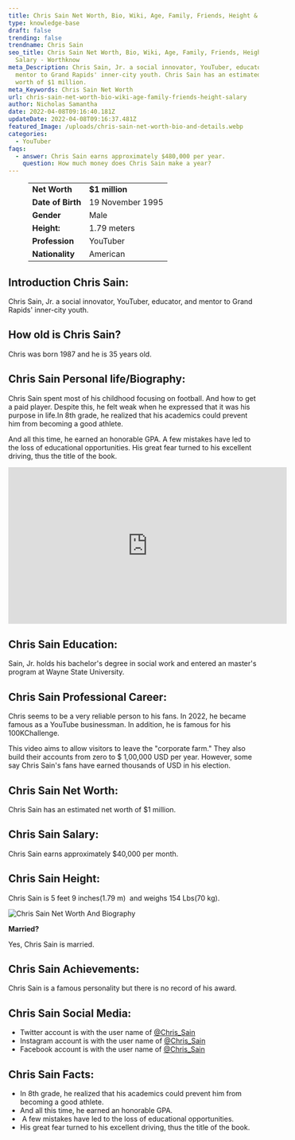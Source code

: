 ```yaml
---
title: Chris Sain Net Worth, Bio, Wiki, Age, Family, Friends, Height & Salary
type: knowledge-base
draft: false
trending: false
trendname: Chris Sain
seo_title: Chris Sain Net Worth, Bio, Wiki, Age, Family, Friends, Height &
  Salary - Worthknow
meta_Description: Chris Sain, Jr. a social innovator, YouTuber, educator, and
  mentor to Grand Rapids' inner-city youth. Chris Sain has an estimated net
  worth of $1 million.
meta_Keywords: Chris Sain Net Worth
url: chris-sain-net-worth-bio-wiki-age-family-friends-height-salary
author: Nicholas Samantha
date: 2022-04-08T09:16:40.181Z
updateDate: 2022-04-08T09:16:37.481Z
featured_Image: /uploads/chris-sain-net-worth-bio-and-details.webp
categories:
  - YouTuber
faqs:
  - answer: Chris Sain earns approximately $480,000 per year.
    question: How much money does Chris Sain make a year?
---
```

<figure class="wp-block-table is-style-stripes">
  <table>
    <tbody>
      <tr>
        <td>
          <strong>Net Worth</strong>
        </td>
        <td>
          <strong>$1 million</strong>
        </td>
      </tr>
      <tr>
        <td>
          <strong>Date of Birth</strong>
        </td>
        <td>19 November 1995</td>
      </tr>
      <tr>
        <td>
          <strong>Gender</strong>
        </td>
        <td>Male</td>
      </tr>
      <tr>
        <td>
          <strong>Height:</strong>
        </td>
        <td>1.79 meters</td>
      </tr>
      <tr>
        <td>
          <strong>Profession</strong>
        </td>
        <td>YouTuber</td>
      </tr>
      <tr>
        <td>
          <strong>Nationality</strong>
        </td>
        <td>American</td>
      </tr>
    </tbody>
  </table>
</figure>

## **Introduction Chris Sain:**

Chris Sain, Jr. a social innovator, YouTuber, educator, and mentor to Grand Rapids' inner-city youth.

## **How old is Chris Sain?**

Chris was born 1987 and he is 35 years old.

## **Chris Sain Personal life/Biography:**

Chris Sain spent most of his childhood focusing on football. And how to get a paid player. Despite this, he felt weak when he expressed that it was his purpose in life.In 8th grade, he realized that his academics could prevent him from becoming a good athlete.

And all this time, he earned an honorable GPA. A few mistakes have led to the loss of educational opportunities. His great fear turned to his excellent driving, thus the title of the book.

<iframe width="560" height="315" src="https://www.youtube.com/embed/GH9aeH-AJS4" title="YouTube video player" frameborder="0" allow="accelerometer; autoplay; clipboard-write; encrypted-media; gyroscope; picture-in-picture" allowfullscreen></iframe>

## **Chris Sain Education:**

Sain, Jr. holds his bachelor's degree in social work and entered an master's program at Wayne State University.

## **Chris Sain Professional Career:**

Chris seems to be a very reliable person to his fans. In 2022, he became famous as a YouTube businessman. In addition, he is famous for his 100KChallenge.

This video aims to allow visitors to leave the "corporate farm." They also build their accounts from zero to $ 1,00,000 USD per year. However, some say Chris Sain's fans have earned thousands of USD in his election.

## **Chris Sain Net Worth:**

Chris Sain has an estimated net worth of $1 million.

## **Chris Sain Salary:**

Chris Sain earns approximately $40,000 per month.

## **Chris Sain Height:**

Chris Sain is 5 feet 9 inches(1.79 m)  and weighs 154 Lbs(70 kg).

![Chris Sain Net Worth And Biography](/uploads/chris-sain-net-worth-.webp)

**Married?**

Yes, Chris Sain is married.

## **Chris Sain Achievements:**

Chris Sain is a famous personality but there is no record of his award.

## **Chris Sain Social Media:**

* Twitter account is with the user name of <a href="https://twitter.com/Chris_Sain" target="_blank" rel="nofollow" rel="noopener">@Chris_Sain</a>
* Instagram account is with the user name of <a href="https://www.instagram.com/chris_sain/" target="_blank" rel="nofollow" rel="noopener">@Chris_Sain</a>
* Facebook account is with the user name of <a href="https://web.facebook.com/chris.sain.14" target="_blank" rel="nofollow" rel="noopener">@Chris_Sain</a>

## **Chris Sain Facts:**

* In 8th grade, he realized that his academics could prevent him from becoming a good athlete. 
* And all this time, he earned an honorable GPA.
*  A few mistakes have led to the loss of educational opportunities. 
* His great fear turned to his excellent driving, thus the title of the book.